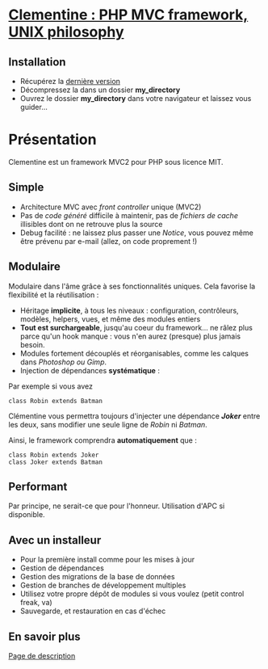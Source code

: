 [Clementine : PHP MVC framework, UNIX philosophy](http://clementine.quai13.com/)
====================

Installation
---
* Récupérez la [dernière version](http://clementine.quai13.com/repository/clementine-framework/clementine-framework.zip)
* Décompressez la dans un dossier __my_directory__
* Ouvrez le dossier __my_directory__ dans votre navigateur et laissez vous guider...

Présentation
====

Clementine est un framework MVC2 pour PHP sous licence MIT.

Simple
---
* Architecture MVC avec _front controller_ unique (MVC2)
* Pas de _code généré_ difficile à maintenir, pas de _fichiers de cache_ illisibles dont on ne retrouve plus la source
* Debug facilité : ne laissez plus passer une _Notice_, vous pouvez même être prévenu par e-mail (allez, on code proprement !)

Modulaire
---
Modulaire dans l'âme grâce à ses fonctionnalités uniques. Cela favorise la flexibilité et la réutilisation :
* Héritage **implicite**, à tous les niveaux : configuration, contrôleurs, modèles, helpers, vues, et même des modules entiers
* **Tout est surchargeable**, jusqu'au coeur du framework... ne râlez plus parce qu'un hook manque : vous n'en aurez (presque) plus jamais besoin.
* Modules fortement découplés et réorganisables, comme les calques dans _Photoshop ou Gimp_. 
* Injection de dépendances **systématique** :

Par exemple si vous avez

    class Robin extends Batman
    
Clémentine vous permettra toujours d'injecter une dépendance **_Joker_** entre les deux, sans modifier une seule ligne de _Robin_ ni _Batman_.

Ainsi, le framework comprendra **automatiquement** que :

    class Robin extends Joker
    class Joker extends Batman

Performant
---
Par principe, ne serait-ce que pour l'honneur. Utilisation d'APC si disponible.

Avec un installeur
---
* Pour la première install comme pour les mises à jour
* Gestion de dépendances
* Gestion des migrations de la base de données
* Gestion de branches de développement multiples
* Utilisez votre propre dépôt de modules si vous voulez (petit control freak, va)
* Sauvegarde, et restauration en cas d'échec

En savoir plus
---
[Page de description](http://clementine.quai13.com/)
